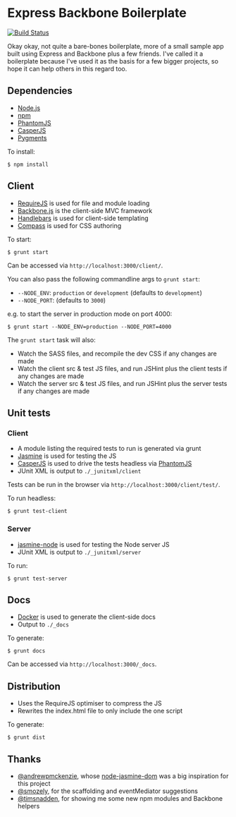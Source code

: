 # Express Backbone Boilerplate

[![Build Status](https://travis-ci.org/tanem/express-backbone-boilerplate.png)](https://travis-ci.org/tanem/express-backbone-boilerplate)

Okay okay, not quite a bare-bones boilerplate, more of a small sample app built using Express and Backbone plus a few friends. I've called it a boilerplate because I've used it as the basis for a few bigger projects, so hope it can help others in this regard too. 

## Dependencies

 * [Node.js](http://nodejs.org/)
 * [npm](https://npmjs.org/)
 * [PhantomJS](http://phantomjs.org/)
 * [CasperJS](http://casperjs.org/installation.html)
 * [Pygments](http://pygments.org/download/)
 
To install:

    $ npm install

## Client

 * [RequireJS](http://requirejs.org/) is used for file and module loading
 * [Backbone.js](http://backbonejs.org/) is the client-side MVC framework
 * [Handlebars](http://handlebarsjs.com/) is used for client-side templating
 * [Compass](http://compass-style.org/) is used for CSS authoring

To start:

    $ grunt start

Can be accessed via `http://localhost:3000/client/`.

You can also pass the following commandline args to `grunt start`:

 * `--NODE_ENV`: `production` or `development` (defaults to `development`)
 * `--NODE_PORT`: (defaults to `3000`)

e.g. to start the server in production mode on port 4000:

    $ grunt start --NODE_ENV=production --NODE_PORT=4000

The `grunt start` task will also:

 * Watch the SASS files, and recompile the dev CSS if any changes are made
 * Watch the client src & test JS files, and run JSHint plus the client tests if any changes are made
 * Watch the server src & test JS files, and run JSHint plus the server tests if any changes are made

## Unit tests

### Client

 * A module listing the required tests to run is generated via grunt
 * [Jasmine](http://pivotal.github.com/jasmine/) is used for testing the JS
 * [CasperJS](http://casperjs.org/) is used to drive the tests headless via [PhantomJS](http://phantomjs.org/)
 * JUnit XML is output to `./_junitxml/client`

Tests can be run in the browser via `http://localhost:3000/client/test/`.

To run headless:

    $ grunt test-client

### Server

 * [jasmine-node](https://github.com/mhevery/jasmine-node) is used for testing the Node server JS
 * JUnit XML is output to `./_junitxml/server`

To run:

    $ grunt test-server

## Docs

 * [Docker](https://github.com/Prevole/grunt-docker) is used to generate the client-side docs
 * Output to `./_docs`
 
To generate:

    $ grunt docs

Can be accessed via `http://localhost:3000/_docs`.

## Distribution

 * Uses the RequireJS optimiser to compress the JS
 * Rewrites the index.html file to only include the one script

To generate:

    $ grunt dist

## Thanks

 * [@andrewpmckenzie](https://github.com/andrewpmckenzie), whose [node-jasmine-dom](https://github.com/andrewpmckenzie/node-jasmine-dom) was a big inspiration for this project
 * [@smozely](https://github.com/smozely), for the scaffolding and eventMediator suggestions
 * [@timsnadden](https://github.com/timsnadden), for showing me some new npm modules and Backbone helpers
